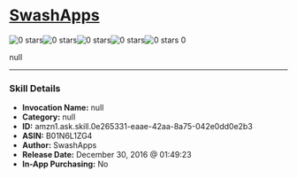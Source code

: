 # [SwashApps](http://alexa.amazon.com/#skills/amzn1.ask.skill.0e265331-eaae-42aa-8a75-042e0dd0e2b3)
![0 stars](../../images/ic_star_border_black_18dp_1x.png)![0 stars](../../images/ic_star_border_black_18dp_1x.png)![0 stars](../../images/ic_star_border_black_18dp_1x.png)![0 stars](../../images/ic_star_border_black_18dp_1x.png)![0 stars](../../images/ic_star_border_black_18dp_1x.png) 0

null

***

### Skill Details

* **Invocation Name:** null
* **Category:** null
* **ID:** amzn1.ask.skill.0e265331-eaae-42aa-8a75-042e0dd0e2b3
* **ASIN:** B01N6L1ZG4
* **Author:** SwashApps
* **Release Date:** December 30, 2016 @ 01:49:23
* **In-App Purchasing:** No
